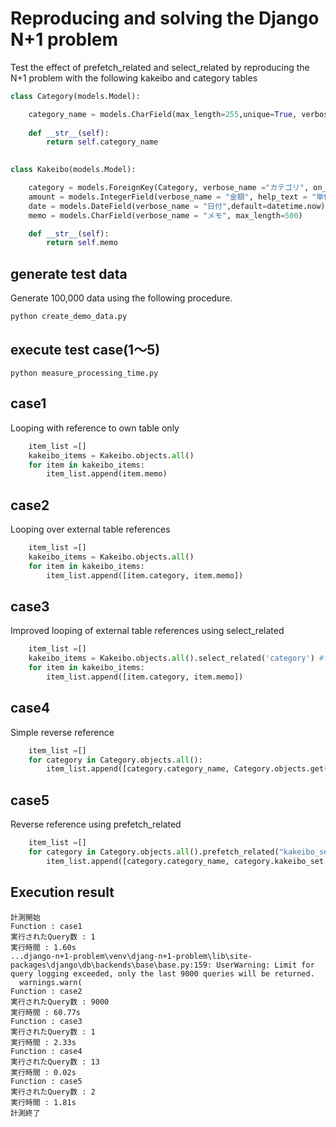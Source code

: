 # Reproducing and solving the Django N+1 problem

Test the effect of prefetch_related and select_related by reproducing the N+1 problem with the following kakeibo and category tables

```python
class Category(models.Model):

	category_name = models.CharField(max_length=255,unique=True, verbose_name="カテゴリ")
		
	def __str__(self):
		return self.category_name
	

class Kakeibo(models.Model):

    category = models.ForeignKey(Category, verbose_name ="カテゴリ", on_delete = models.PROTECT)
    amount = models.IntegerField(verbose_name = "金額", help_text = "単位は日本円")
    date = models.DateField(verbose_name = "日付",default=datetime.now)
    memo = models.CharField(verbose_name = "メモ", max_length=500)

    def __str__(self):
        return self.memo
```

## generate test data

Generate 100,000 data using the following procedure.

```console
python create_demo_data.py
```

## execute test case(1～5)

```console
python measure_processing_time.py
```

## case1

Looping with reference to own table only

```python
    item_list =[]
    kakeibo_items = Kakeibo.objects.all()
    for item in kakeibo_items:
        item_list.append(item.memo)
```

## case2

Looping over external table references

```python
    item_list =[]
    kakeibo_items = Kakeibo.objects.all()
    for item in kakeibo_items:
        item_list.append([item.category, item.memo])
```

## case3

Improved looping of external table references using select_related

```python
    item_list =[]
    kakeibo_items = Kakeibo.objects.all().select_related('category') #fixed
    for item in kakeibo_items:
        item_list.append([item.category, item.memo])
```


## case4

Simple reverse reference

```python
    item_list =[]
    for category in Category.objects.all():
        item_list.append([category.category_name, Category.objects.get(pk=category.pk).kakeibo_set.all().count()])
```
## case5

Reverse reference using prefetch_related

```python
    item_list =[]
    for category in Category.objects.all().prefetch_related("kakeibo_set"):
        item_list.append([category.category_name, category.kakeibo_set.all().count()])
```

## Execution result

```console
計測開始
Function : case1
実行されたQuery数 : 1
実行時間 : 1.60s
...django-n+1-problem\venv\djang-n+1-problem\lib\site-packages\django\db\backends\base\base.py:159: UserWarning: Limit for query logging exceeded, only the last 9000 queries will be returned.
  warnings.warn(
Function : case2
実行されたQuery数 : 9000
実行時間 : 60.77s
Function : case3
実行されたQuery数 : 1
実行時間 : 2.33s
Function : case4
実行されたQuery数 : 13
実行時間 : 0.02s
Function : case5
実行されたQuery数 : 2
実行時間 : 1.81s
計測終了
```